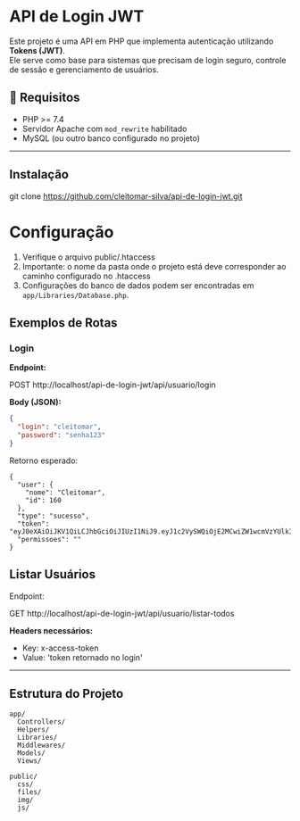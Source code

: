 # API de Login JWT

Este projeto é uma API em PHP que implementa autenticação utilizando **Tokens (JWT)**.  
Ele serve como base para sistemas que precisam de login seguro, controle de sessão e gerenciamento de usuários.

## 🚀 Requisitos

- PHP >= 7.4
- Servidor Apache com `mod_rewrite` habilitado
- MySQL (ou outro banco configurado no projeto)
---


##  Instalação

git clone https://github.com/cleitomar-silva/api-de-login-jwt.git

# Configuração
  1. Verifique o arquivo public/.htaccess 
  2. Importante: o nome da pasta onde o projeto está deve corresponder ao caminho configurado no .htaccess 
  3. Configurações do banco de dados podem ser encontradas em `app/Libraries/Database.php`.


##  Exemplos de Rotas

###  Login

**Endpoint:**

POST http://localhost/api-de-login-jwt/api/usuario/login

**Body (JSON):**
```json
{
  "login": "cleitomar",
  "password": "senha123"
}
```

Retorno esperado:

```
{
  "user": {
    "nome": "Cleitomar",
    "id": 160
  },
  "type": "sucesso",
  "token": "eyJ0eXAiOiJKV1QiLCJhbGciOiJIUzI1NiJ9.eyJ1c2VySWQiOjE2MCwiZW1wcmVzYUlkIjozLCJpYXQiOjE3NTg4OTEyNDEsImV4cCI6MTc1ODkyMDA0MX0.txv8YspG6IoHJRXJ7r1KeJV7VqzlW9nWbIG6Y111ixo",
  "permissoes": ""
}
```

## Listar Usuários
Endpoint:
    
GET http://localhost/api-de-login-jwt/api/usuario/listar-todos

**Headers necessários:**
- Key: x-access-token
- Value: 'token retornado no login'

---


## Estrutura do Projeto

```
app/
  Controllers/
  Helpers/
  Libraries/
  Middlewares/
  Models/
  Views/

public/
  css/
  files/
  img/
  js/
```

   
